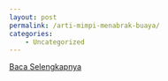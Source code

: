 ```yaml
---
layout: post
permalink: /arti-mimpi-menabrak-buaya/
categories:
    - Uncategorized
---
```


[Baca Selengkapnya](/01)
